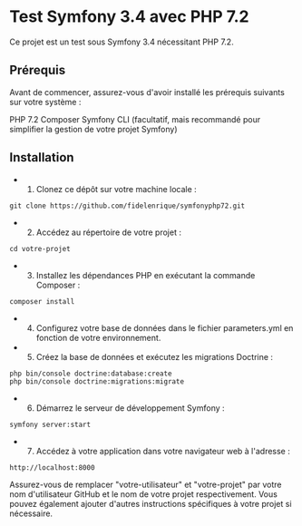 Test Symfony 3.4 avec PHP 7.2
========================


Ce projet est un test sous Symfony 3.4 nécessitant PHP 7.2.


Prérequis
--------------

Avant de commencer, assurez-vous d'avoir installé les prérequis suivants sur votre système :

PHP 7.2
Composer
Symfony CLI (facultatif, mais recommandé pour simplifier la gestion de votre projet Symfony)


Installation
--------------


* 1. Clonez ce dépôt sur votre machine locale :

```shell
git clone https://github.com/fidelenrique/symfonyphp72.git
```

* 2. Accédez au répertoire de votre projet :
```shell
cd votre-projet
```

* 3. Installez les dépendances PHP en exécutant la commande Composer :
```shell
composer install
```

* 4. Configurez votre base de données dans le fichier parameters.yml en fonction de votre environnement.


* 5. Créez la base de données et exécutez les migrations Doctrine :

```shell
php bin/console doctrine:database:create
php bin/console doctrine:migrations:migrate
```

* 6. Démarrez le serveur de développement Symfony :

```shell
symfony server:start
```


* 7. Accédez à votre application dans votre navigateur web à l'adresse :

```shell
http://localhost:8000
```

Assurez-vous de remplacer "votre-utilisateur" et "votre-projet" par votre nom d'utilisateur GitHub et le nom de votre projet respectivement. Vous pouvez également ajouter d'autres instructions spécifiques à votre projet si nécessaire.
